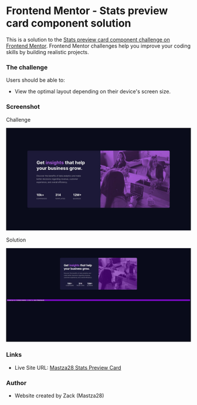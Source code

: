 # Frontend Mentor - Stats preview card component solution

This is a solution to the [Stats preview card component challenge on Frontend Mentor](https://www.frontendmentor.io/challenges/stats-preview-card-component-8JqbgoU62). Frontend Mentor challenges help you improve your coding skills by building realistic projects. 


### The challenge

Users should be able to:

- View the optimal layout depending on their device's screen size.


### Screenshot

Challenge

![](design/desktop-design.jpg)

Solution

![](images/Home-Page.JPG)


### Links

- Live Site URL: [Mastza28 Stats Preview Card]([https://your-live-site-url.com](https://mastza28.github.io/stats-preview-card-component-main/))


### Author

- Website created by Zack (Mastza28)
